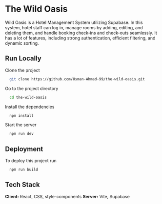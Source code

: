 # The Wild Oasis

Wild Oasis is a Hotel Management System utilizing Supabase. In this system, hotel staff can log in, manage rooms by adding, editing, and deleting them, and handle booking check-ins and check-outs seamlessly. It has a lot of features, including strong authentication, efficient filtering, and dynamic sorting.

## Run Locally

Clone the project

```bash
  git clone https://github.com/Usman-Ahmad-99/the-wild-oasis.git
```

Go to the project directory

```bash
  cd the-wild-oasis
```

Install the dependencies

```bash
  npm install
```

Start the server

```bash
  npm run dev
```

## Deployment

To deploy this project run

```bash
  npm run build
```

## Tech Stack

**Client:** React, CSS, style-components
**Server:** Vite, Supabase
